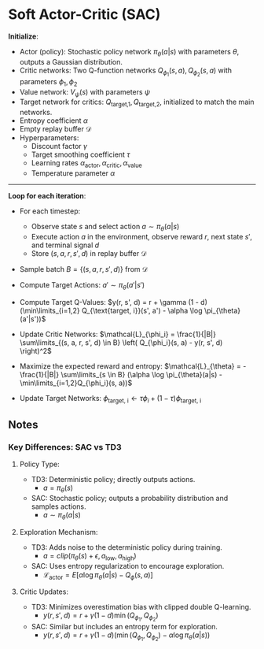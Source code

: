 # Soft Actor-Critic (SAC)

**Initialize**:
- Actor (policy): Stochastic policy network $\pi_{\theta}(a|s)$ with parameters $\theta$, outputs a Gaussian distribution.
- Critic networks: Two Q-function networks  $Q_{\phi_1}(s, a), Q_{\phi_2}(s, a)$ with parameters $\phi_1, \phi_2$
- Value network: $V_{\psi}(s)$ with parameters $\psi$
- Target network for critics: $Q_{\text{target,1}}, Q_{\text{target,2}}$, initialized to match the main networks.
- Entropy coefficient $\alpha$
- Empty replay buffer $\mathcal{D}$
- Hyperparameters:
    - Discount factor $\gamma$
    - Target smoothing coefficient $\tau$
    - Learning rates $\alpha_{\text{actor}}, \alpha_{\text{critic}}, \alpha_{\text{value}}$
    - Temperature parameter $\alpha$
---

**Loop for each iteration**:

- For each timestep:
    - Observe state $s$ and select action $a \sim \pi_{\theta}(a|s)$
    - Execute action $a$ in the environment, observe reward $r$, next state $s'$, and terminal signal $d$
    - Store $(s, a, r, s', d)$ in replay buffer $\mathcal{D}$

- Sample batch $B = \{(s, a, r, s', d)\}$ from $\mathcal{D}$
- Compute Target Actions: $a' \sim \pi_{\theta}(a'|s')$
- Compute Target Q-Values: $y(r, s', d) = r + \gamma (1 - d) (\min\limits_{i=1,2} Q_{\text{target, i}}(s', a') - \alpha \log \pi_{\theta}(a'|s'))$
- Update Critic Networks: $\mathcal{L}_{\phi_i} = \frac{1}{|B|} \sum\limits_{(s, a, r, s', d) \in B} \left( Q_{\phi_i}(s, a) - y(r, s', d) \right)^2$
- Maximize the expected reward and entropy: $\mathcal{L}_{\theta} = -\frac{1}{|B|} \sum\limits_{s \in B} (\alpha \log \pi_{\theta}(a|s) - \min\limits_{i=1,2}Q_{\phi_i}(s, a))$
- Update Target Networks: $\phi_{\text{target, i}} \gets \tau \phi_i + (1 - \tau) \phi_{\text{target, i}}$ 


## Notes

### Key Differences: SAC vs TD3
1. Policy Type:
    - TD3: Deterministic policy; directly outputs actions.
        - $a = \pi_{\theta}(s)$
    - SAC: Stochastic policy; outputs a probability distribution and samples actions. 
        - $a \sim \pi_{\theta}(a|s)$

2. Exploration Mechanism:
    - TD3: Adds noise to the deterministic policy during training.
        - $a = clip(\pi_{\theta}(s) + \epsilon, a_{\text{low}}, a_{\text{high}})$
    - SAC: Uses entropy regularization to encourage exploration.
        - $`\mathcal{L}_{\text{actor}} = E[\alpha \log{\pi_{\theta}(a|s)} - Q_{\phi}(s, a)]`$

3. Critic Updates:
    - TD3: Minimizes overestimation bias with clipped double Q-learning.
        - $y(r, s', d) = r + \gamma (1 - d) \min (Q_{\phi_1}, Q_{\phi_2})$
    - SAC: Similar but includes an entropy term for exploration.
        - $y(r, s', d) = r + \gamma (1 - d)(\min (Q_{\phi_1}, Q_{\phi_2}) - \alpha \log \pi_{\theta}(a|s))$
        
